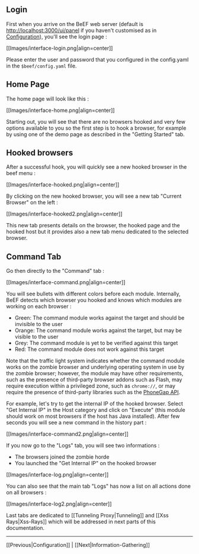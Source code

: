 ## Login

First when you arrive on the BeEF web server (default is [http://localhost:3000/ui/panel](http://localhost:3000/ui/panel) if you haven't customised as in [Configuration](https://github.com/beefproject/beef/wiki/Configuration)), you'll see the login page :

[[Images/interface-login.png|align=center]]

Please enter the user and password that you configured in the config.yaml in the 
``
$beef/config.yaml
``
file.


## Home Page

The home page will look like this :

[[Images/interface-home.png|align=center]]

Starting out, you will see that there are no browsers hooked and very few options available to you so the first step is to hook a browser, for example by using one of the demo page as described in the "Getting Started" tab.

## Hooked browsers

After a successful hook, you will quickly see a new hooked browser in the beef menu :

[[Images/interface-hooked.png|align=center]]

By clicking on the new hooked browser, you will see a new tab "Current Browser" on the left :

[[Images/interface-hooked2.png|align=center]]

This new tab presents details on the browser, the hooked page and the hooked host but it provides also a new tab menu dedicated to the selected browser.

## Command Tab

Go then directly to the "Command" tab :

[[Images/interface-command.png|align=center]]

You will see bullets with different colors before each module. Internally, BeEF detects which browser you hooked and knows which modules are working on each browser :

* Green: The command module works against the target and should be invisible to the user
* Orange: The command module works against the target, but may be visible to the user
* Grey: The command module is yet to be verified against this target
* Red: The command module does not work against this target

Note that the traffic light system indicates whether the command module works on the zombie browser and underlying operating system in use by the zombie browser; however, the module may have other requirements, such as the presence of third-party browser addons such as Flash, may require execution within a privileged zone, such as `chrome://`, or may require the presence of third-party libraries such as the [PhoneGap API](https://phonegap.com/).

For example, let's try to get the internal IP of the hooked browser. Select "Get Internal IP" in the Host category and click on "Execute" (this module should work on most browsers if the host has Java installed). After few seconds you will see a new command in the history part :

[[Images/interface-command2.png|align=center]]

If you now go to the "Logs" tab, you will see two informations :

* The browsers joined the zombie horde
* You launched the "Get Internal IP" on the hooked browser

[[Images/interface-log.png|align=center]]

You can also see that the main tab "Logs" has now a list on all actions done on all browsers :

[[Images/interface-log2.png|align=center]]

Last tabs are dedicated to [[Tunneling Proxy|Tunneling]] and [[Xss Rays|Xss-Rays]] which will be addressed in next parts of this documentation.

***

[[Previous|Configuration]] | [[Next|Information-Gathering]]